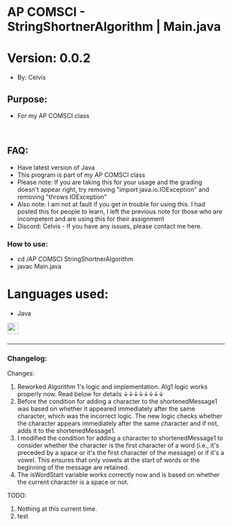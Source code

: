 # AP COMSCI - StringShortnerAlgorithm | Main.java
# Version: 0.0.2
- By: Celvis

## Purpose:

- For my AP COMSCI class
<br />

## FAQ:
- Have latest version of Java
- This program is part of my AP COMSCI class
- Please note: If you are taking this for your usage and the grading doesn't appear right, try removing "import java.io.IOException" and removing "throws IOException"
- Also note: I am not at fault if you get in trouble for using this. I had posted this for people to learn, I left the previous note for those who are incompetent and are using this for their assignment
- Discord: Celvis - If you have any issues, please contact me here.

### How to use:
- cd /AP COMSCI StringShortnerAlgorithm
- javac Main.java

# Languages used:
- Java
<img align="left" alt="" width="26px" src="https://camo.githubusercontent.com/651195b8c66a9dd22316e672992077dbcecea4ca904b45a6681558ebc0ecc517/68747470733a2f2f75706c6f61642e77696b696d656469612e6f72672f77696b6970656469612f656e2f7468756d622f332f33302f4a6176615f70726f6772616d6d696e675f6c616e67756167655f6c6f676f2e7376672f33303070782d4a6176615f70726f6772616d6d696e675f6c616e67756167655f6c6f676f2e7376672e706e67" style="padding-right:10px;" />

<br />
<br />

---

### Changelog:
Changes:
1. Reworked Algorithm 1's logic and implementation. Alg1 logic works properly now. Read below for details ↓↓↓↓↓↓↓↓
2. Before the condition for adding a character to the shortenedMessage1 was based on whether it appeared immediately after the same character, which was the incorrect logic. The new logic checks whether the character appears immediately after the same character and if not, adds it to the shortenedMessage1.
3. I modified the condition for adding a character to shortenedMessage1 to consider whether the character is the first character of a word (i.e., it's preceded by a space or it's the first character of the message) or if it's a vowel. This ensures that only vowels at the start of words or the beginning of the message are retained.
5. The isWordStart variable works correctly now and is based on whether the current character is a space or not.

TODO:
1. Nothing at this current time.
2. test
